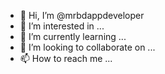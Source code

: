 - 👋 Hi, I’m @mrbdappdeveloper
- 👀 I’m interested in ...
- 🌱 I’m currently learning ...
- 💞️ I’m looking to collaborate on ...
- 📫 How to reach me ...

<!---
mrbdappdeveloper/mrbdappdeveloper is a ✨ special ✨ repository because its `README.md` (this file) appears on your GitHub profile.
You can click the Preview link to take a look at your changes.
--->
